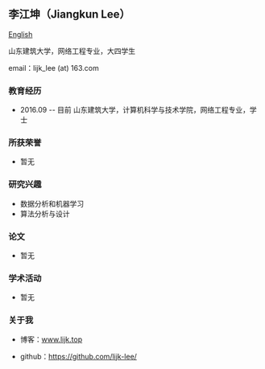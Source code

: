 ## 李江坤（Jiangkun Lee）

[English](./resume_us.html)

山东建筑大学，网络工程专业，大四学生

email：lijk_lee (at) 163.com

### 教育经历

- 2016.09 -- 目前   山东建筑大学，计算机科学与技术学院，网络工程专业，学士

### 所获荣誉

- 暂无

### 研究兴趣

- 数据分析和机器学习
- 算法分析与设计

### 论文

- 暂无

### 学术活动

- 暂无

### 关于我

- 博客：www.lijk.top

- github：https://github.com/lijk-lee/